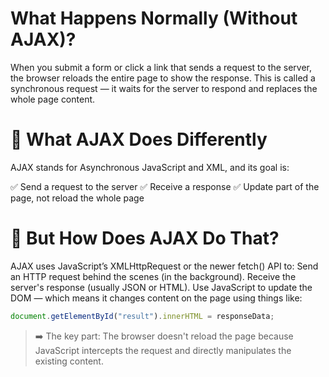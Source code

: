 # What Happens Normally (Without AJAX)?

When you submit a form or click a link that sends a request to the server, the browser reloads the entire page to show the response. This is called a synchronous request — it waits for the server to respond and replaces the whole page content.


# 🚀 What AJAX Does Differently

AJAX stands for Asynchronous JavaScript and XML, and its goal is:

✅ Send a request to the server
✅ Receive a response
✅ Update part of the page, not reload the whole page

# 🔧 But How Does AJAX Do That?

AJAX uses JavaScript’s XMLHttpRequest or the newer fetch() API to:
Send an HTTP request behind the scenes (in the background).
Receive the server's response (usually JSON or HTML).
Use JavaScript to update the DOM — which means it changes content on the page using things like:

```js
document.getElementById("result").innerHTML = responseData;
```

> ➡️ The key part: The browser doesn't reload the page because JavaScript intercepts the request and directly manipulates the existing content.

